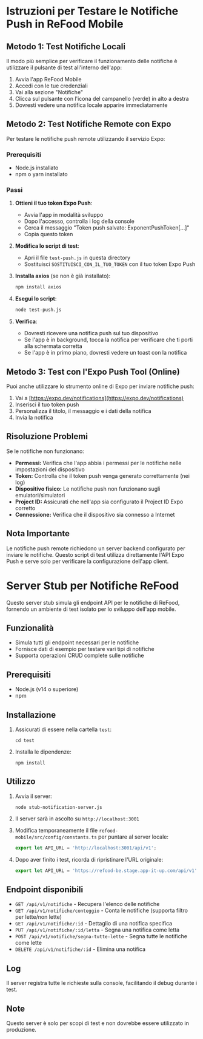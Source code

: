 # Istruzioni per Testare le Notifiche Push in ReFood Mobile

## Metodo 1: Test Notifiche Locali

Il modo più semplice per verificare il funzionamento delle notifiche è utilizzare il pulsante di test all'interno dell'app:

1. Avvia l'app ReFood Mobile
2. Accedi con le tue credenziali
3. Vai alla sezione "Notifiche"
4. Clicca sul pulsante con l'icona del campanello (verde) in alto a destra
5. Dovresti vedere una notifica locale apparire immediatamente

## Metodo 2: Test Notifiche Remote con Expo

Per testare le notifiche push remote utilizzando il servizio Expo:

### Prerequisiti
- Node.js installato
- npm o yarn installato

### Passi

1. **Ottieni il tuo token Expo Push**:
   - Avvia l'app in modalità sviluppo
   - Dopo l'accesso, controlla i log della console
   - Cerca il messaggio "Token push salvato: ExponentPushToken[...]"
   - Copia questo token

2. **Modifica lo script di test**:
   - Apri il file `test-push.js` in questa directory
   - Sostituisci `SOSTITUISCI_CON_IL_TUO_TOKEN` con il tuo token Expo Push

3. **Installa axios** (se non è già installato):
   ```bash
   npm install axios
   ```

4. **Esegui lo script**:
   ```bash
   node test-push.js
   ```

5. **Verifica**:
   - Dovresti ricevere una notifica push sul tuo dispositivo
   - Se l'app è in background, tocca la notifica per verificare che ti porti alla schermata corretta
   - Se l'app è in primo piano, dovresti vedere un toast con la notifica

## Metodo 3: Test con l'Expo Push Tool (Online)

Puoi anche utilizzare lo strumento online di Expo per inviare notifiche push:

1. Vai a [https://expo.dev/notifications](https://expo.dev/notifications)
2. Inserisci il tuo token push
3. Personalizza il titolo, il messaggio e i dati della notifica
4. Invia la notifica

## Risoluzione Problemi

Se le notifiche non funzionano:

- **Permessi:** Verifica che l'app abbia i permessi per le notifiche nelle impostazioni del dispositivo
- **Token:** Controlla che il token push venga generato correttamente (nei log)
- **Dispositivo fisico:** Le notifiche push non funzionano sugli emulatori/simulatori
- **Project ID:** Assicurati che nell'app sia configurato il Project ID Expo corretto
- **Connessione:** Verifica che il dispositivo sia connesso a Internet

## Nota Importante

Le notifiche push remote richiedono un server backend configurato per inviare le notifiche. Questo script di test utilizza direttamente l'API Expo Push e serve solo per verificare la configurazione dell'app client.

# Server Stub per Notifiche ReFood

Questo server stub simula gli endpoint API per le notifiche di ReFood, fornendo un ambiente di test isolato per lo sviluppo dell'app mobile.

## Funzionalità

- Simula tutti gli endpoint necessari per le notifiche
- Fornisce dati di esempio per testare vari tipi di notifiche
- Supporta operazioni CRUD complete sulle notifiche

## Prerequisiti

- Node.js (v14 o superiore)
- npm

## Installazione

1. Assicurati di essere nella cartella `test`:
   ```
   cd test
   ```

2. Installa le dipendenze:
   ```
   npm install
   ```

## Utilizzo

1. Avvia il server:
   ```
   node stub-notification-server.js
   ```

2. Il server sarà in ascolto su `http://localhost:3001`

3. Modifica temporaneamente il file `refood-mobile/src/config/constants.ts` per puntare al server locale:
   ```typescript
   export let API_URL = 'http://localhost:3001/api/v1';
   ```

4. Dopo aver finito i test, ricorda di ripristinare l'URL originale:
   ```typescript
   export let API_URL = 'https://refood-be.stage.app-it-up.com/api/v1';
   ```

## Endpoint disponibili

- `GET /api/v1/notifiche` - Recupera l'elenco delle notifiche
- `GET /api/v1/notifiche/conteggio` - Conta le notifiche (supporta filtro per lette/non lette)
- `GET /api/v1/notifiche/:id` - Dettaglio di una notifica specifica
- `PUT /api/v1/notifiche/:id/letta` - Segna una notifica come letta
- `POST /api/v1/notifiche/segna-tutte-lette` - Segna tutte le notifiche come lette
- `DELETE /api/v1/notifiche/:id` - Elimina una notifica

## Log

Il server registra tutte le richieste sulla console, facilitando il debug durante i test.

## Note

Questo server è solo per scopi di test e non dovrebbe essere utilizzato in produzione. 